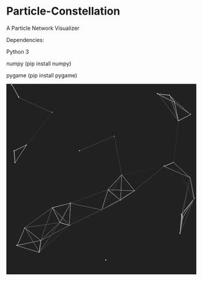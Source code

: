 # Particle-Constellation

A Particle Network Visualizer

Dependencies:

Python 3

numpy (pip install numpy)

pygame  (pip install pygame)

![](particle.gif)

